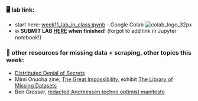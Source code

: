 ### 🖥️ lab link:
- start here: [week11_lab_in_class.ipynb](https://colab.research.google.com/github/mab253/dataviz_fall23/blob/main/week11/week11_lab_in_class.ipynb) -  Google Colab ![colab_logo_32px](https://github.com/mab253/dataviz_fall23/assets/17707843/9f26ae0a-cf0f-42c2-a1f5-584bb38a36c7)
- **💥 SUBMIT LAB [HERE](https://airtable.com/appJ1zoJbOnRhJYPQ/shr6LkH556ySC6uqU) when finished!** (forgot to add link in Jupyter notebook!)

### 🤖 other resources for missing data + scraping, other topics this week:
- [Distributed Denial of Secrets](https://ddosecrets.com/wiki/Distributed_Denial_of_Secrets)
- Mimi Onuoha zine, [The Great Impossibility](https://mimionuoha.com/the-great-impossibility), exhibit [The Library of Missing Datasets](https://mimionuoha.com/the-library-of-missing-datasets)
- Ben Grosser, [redacted Andreessen techno optimist manifesto](https://bengrosser.com/files/Techno-Optimist-Manifesto-Andreessen-redacted-by-Grosser.pdf)
  
